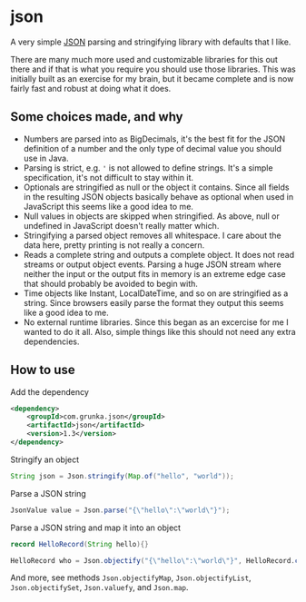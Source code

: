 # json
A very simple [JSON](https://www.json.org/) parsing and stringifying library with defaults that I like.

There are many much more used and customizable libraries for this out there and if that is what you require you should use those libraries. This was initially built as an exercise for my brain, but it became complete and is now fairly fast and robust at doing what it does.

## Some choices made, and why
- Numbers are parsed into as BigDecimals, it's the best fit for the JSON definition of a number and the only type of decimal value you should use in Java.
- Parsing is strict, e.g. `'` is not allowed to define strings. It's a simple specification, it's not difficult to stay within it.
- Optionals are stringified as null or the object it contains. Since all fields in the resulting JSON objects basically behave as optional when used in JavaScript this seems like a good idea to me.
- Null values in objects are skipped when stringified. As above, null or undefined in JavaScript doesn't really matter which.
- Stringifying a parsed object removes all whitespace. I care about the data here, pretty printing is not really a concern.
- Reads a complete string and outputs a complete object. It does not read streams or output object events. Parsing a huge JSON stream where neither the input or the output fits in memory is an extreme edge case that should probably be avoided to begin with.
- Time objects like Instant, LocalDateTime, and so on are stringified as a string. Since browsers easily parse the format they output this seems like a good idea to me.
- No external runtime libraries. Since this began as an excercise for me I wanted to do it all. Also, simple things like this should not need any extra dependencies.

## How to use

Add the dependency

```xml
<dependency>
    <groupId>com.grunka.json</groupId>
    <artifactId>json</artifactId>
    <version>1.3</version>
</dependency>
```

Stringify an object
```java
String json = Json.stringify(Map.of("hello", "world")); 
```

Parse a JSON string
```java
JsonValue value = Json.parse("{\"hello\":\"world\"}");
```

Parse a JSON string and map it into an object
```java
record HelloRecord(String hello){}

HelloRecord who = Json.objectify("{\"hello\":\"world\"}", HelloRecord.class);
```

And more, see methods `Json.objectifyMap`, `Json.objectifyList`, `Json.objectifySet`, `Json.valuefy`, and `Json.map`.
